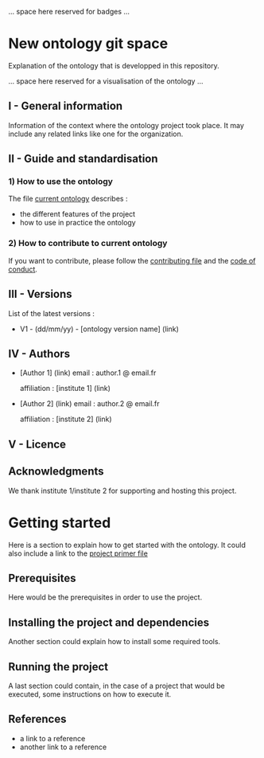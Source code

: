 ... space here reserved for badges ...

# New ontology git space

Explanation of the ontology that is developped in this repository.

... space here reserved for a visualisation of the ontology ...

## I - General information

Information of the context where the ontology project took place. It may include any related links like one for the organization.

## II - Guide and standardisation
### 1) How to use the ontology

The file [current ontology](./MODELING-ONTOLOGIES.md) describes :
* the different features of the project
* how to use in practice the ontology

### 2) How to contribute to current ontology
If you want to contribute, please follow the [contributing file](./CONTRIBUTING.md) and the [code of conduct](./CODE-OF-CONDUCT.md).

## III - Versions
List of the latest versions : 
* V1 - (dd/mm/yy) - [ontology version name] (link)

## IV - Authors
* [Author 1] (link)
  email : author.1 @ email.fr
  
  affiliation : [institute 1] (link) 

* [Author 2] (link)
  email : author.2 @ email.fr
  
  affiliation : [institute 2] (link) 

## V - Licence
## Acknowledgments

We thank institute 1/institute 2 for supporting and hosting this project.

# Getting started

Here is a section to explain how to get started with the ontology. It could also include a link to the [project primer file](./primer/README.md)

## Prerequisites

Here would be the prerequisites in order to use the project.

## Installing the project and dependencies

Another section could explain how to install some required tools.

## Running the project

A last section could contain, in the case of a project that would be executed, some instructions on how to execute it.

## References

* a link to a reference
* another link to a reference
